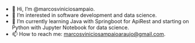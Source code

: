 - 👋 Hi, I’m @marcosviniciosampaio.
- 👀 I’m interested in software development and data science.
- 🌱 I’m currently learning Java with Springboot for ApiRest and starting on Python with Jupyter Notebook for data science.
- 📫 How to reach me: marcosviniciosampaioaraujo@gmail.com.

<!---
marcosviniciosampaio/marcosviniciosampaio is a ✨ special ✨ repository because its `README.md` (this file) appears on your GitHub profile.
You can click the Preview link to take a look at your changes.
--->

